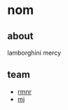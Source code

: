 # nom

## about

lamborghini mercy

## team

  - [rmnr](http://www.github.com/armenr)
  - [mj](http://www.github.com/mycahjay)